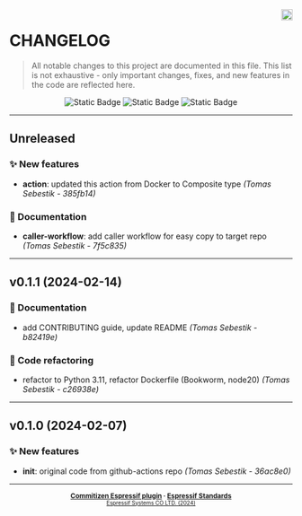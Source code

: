 <a href="https://www.espressif.com">
    <img src="czespressif/templates/espressif-logo.svg" align="right" height="20" />
</a>

# CHANGELOG

> All notable changes to this project are documented in this file.
> This list is not exhaustive - only important changes, fixes, and new features in the code are reflected here.

<div align="center">
    <img alt="Static Badge" src="https://img.shields.io/badge/Keep%20a%20Changelog-v1.1.0-salmon?logo=keepachangelog&logoColor=black&labelColor=white&link=https%3A%2F%2Fkeepachangelog.com%2Fen%2F1.1.0%2F">
    <img alt="Static Badge" src="https://img.shields.io/badge/Conventional%20Commits-v1.0.0-pink?logo=conventionalcommits&logoColor=black&labelColor=white&link=https%3A%2F%2Fwww.conventionalcommits.org%2Fen%2Fv1.0.0%2F">
    <img alt="Static Badge" src="https://img.shields.io/badge/Semantic%20Versioning-v2.0.0-grey?logo=semanticrelease&logoColor=black&labelColor=white&link=https%3A%2F%2Fsemver.org%2Fspec%2Fv2.0.0.html">
</div>
<hr>

## Unreleased

### ✨ New features

- **action**: updated this action from Docker to Composite type *(Tomas Sebestik - 385fb14)*

### 📖 Documentation

- **caller-workflow**: add caller workflow for easy copy to target repo *(Tomas Sebestik - 7f5c835)*

---

## v0.1.1 (2024-02-14)

### 📖 Documentation

- add CONTRIBUTING guide, update README *(Tomas Sebestik - b82419e)*

### 🔧 Code refactoring

- refactor to Python 3.11, refactor Dockerfile (Bookworm, node20) *(Tomas Sebestik - c26938e)*

---

## v0.1.0 (2024-02-07)

### ✨ New features

- **init**: original code from github-actions repo *(Tomas Sebestik - 36ac8e0)*

---

<div align="center">
    <small>
        <b>
            <a href="https://www.github.com/espressif/cz-plugin-espressif">Commitizen Espressif plugin</a>
            ·
            <a href="https://www.github.com/espressif/standards">Espressif Standards</a>
        </b>
    <br>
        <sup><a href="https://www.espressif.com">Espressif Systems CO LTD. (2024)</a><sup>
    </small>
</div>
